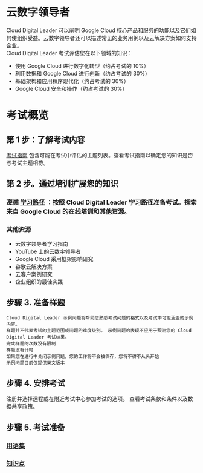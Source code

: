 # 云数字领导者
Cloud Digital Leader 可以阐明 Google Cloud 核心产品和服务的功能以及它们如何使组织受益。云数字领导者还可以描述常见的业务用例以及云解决方案如何支持企业。  
Cloud Digital Leader 考试评估您在以下领域的知识：
* 使用 Google Cloud 进行数字化转型（约占考试的 10%）
* 利用数据和 Google Cloud 进行创新（约占考试的 30%）
* 基础架构和应用程序现代化（约占考试的 30%）
* Google Cloud 安全和操作（约占考试的 30%）

# 考试概览
## 第 1 步：了解考试内容
[考试指南](./CertificationExamGuide.md) 包含可能在考试中评估的主题列表。查看考试指南以确定您的知识是否与考试主题相符。
## 第 2 步。通过培训扩展您的知识
### 遵循 [学习路径](./LearningPath.md) ：按照 Cloud Digital Leader 学习路径准备考试。探索来自 Google Cloud 的在线培训和其他资源。
### 其他资源
* 云数字领导者学习指南
* YouTube 上的云数字领导者
* Google Cloud 采用框架影响研究
* 谷歌云解决方案
* 云客户案例研究
* 企业组织的最佳实践

## 步骤 3. 准备样题
    Cloud Digital Leader 示例问题将帮助您熟悉考试问题的格式以及考试中可能涵盖的示例内容。
    样题并不代表考试的主题范围或问题的难度级别。 示例问题的表现不应用于预测您的 Cloud Digital Leader 考试结果。
    完成样题的次数没有限制
    样题没有计时
    如果您在进行中关闭示例问题，您的工作将不会被保存，您将不得不从头开始
    示例问题目前仅提供英文版本

## 步骤 4. 安排考试
注册并选择远程或在附近考试中心参加考试的选项。
查看考试条款和条件以及数据共享政策。

## 步骤 5. 考试准备
### [用语集](./Glossary.md)  
### [知识点](./KnowledgePoint.md)
